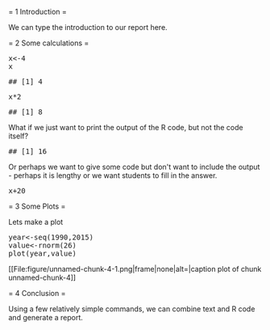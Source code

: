 = 1 Introduction =

We can type the introduction to our report here.

= 2 Some calculations =

<pre class="r">x&lt;-4
x</pre>
<pre>## [1] 4</pre>
<pre class="r">x*2</pre>
<pre>## [1] 8</pre>
What if we just want to print the output of the R code, but not the code itself?

<pre>## [1] 16</pre>
Or perhaps we want to give some code but don't want to include the output - perhaps it is lengthy or we want students to fill in the answer.

<pre class="r">x+20</pre>
= 3 Some Plots =

Lets make a plot

<pre class="r">year&lt;-seq(1990,2015)
value&lt;-rnorm(26)
plot(year,value)</pre>
[[File:figure/unnamed-chunk-4-1.png|frame|none|alt=|caption plot of chunk unnamed-chunk-4]]

= 4 Conclusion =

Using a few relatively simple commands, we can combine text and R code and generate a report.

